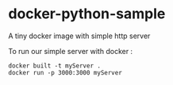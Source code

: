 # docker-python-sample
A tiny docker image with simple http server

To run our simple server with docker :

```
docker built -t myServer .
docker run -p 3000:3000 myServer
```
